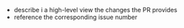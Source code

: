 - describe i a high-level view the changes the PR provides
- reference the corresponding issue number
